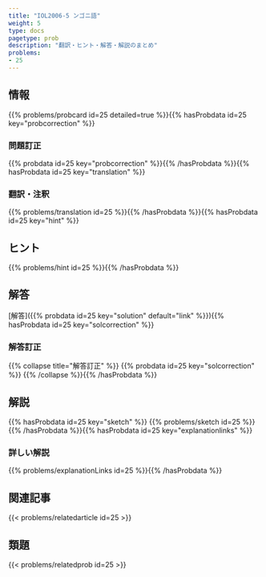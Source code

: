 ```yaml
---
title: "IOL2006-5 ンゴニ語"
weight: 5
type: docs
pagetype: prob
description: "翻訳・ヒント・解答・解説のまとめ"
problems: 
- 25
---
```


## 情報

{{% problems/probcard id=25 detailed=true %}}{{% hasProbdata id=25 key="probcorrection" %}}

### 問題訂正

{{% probdata id=25 key="probcorrection" %}}{{% /hasProbdata %}}{{% hasProbdata id=25 key="translation" %}}

### 翻訳・注釈

{{% problems/translation id=25 %}}{{% /hasProbdata %}}{{% hasProbdata id=25 key="hint" %}}

## ヒント

{{% problems/hint id=25 %}}{{% /hasProbdata %}}

## 解答

[解答]({{% probdata id=25 key="solution" default="link" %}}){{% hasProbdata id=25 key="solcorrection" %}}

### 解答訂正

{{% collapse title="解答訂正" %}}
{{% probdata id=25 key="solcorrection" %}}
{{% /collapse %}}{{% /hasProbdata %}}

## 解説

{{% hasProbdata id=25 key="sketch" %}}
{{% problems/sketch id=25 %}}
{{% /hasProbdata %}}{{% hasProbdata id=25 key="explanationlinks" %}}

### 詳しい解説

{{% problems/explanationLinks id=25 %}}{{% /hasProbdata %}}

## 関連記事

{{< problems/relatedarticle id=25 >}}

## 類題

{{< problems/relatedprob id=25 >}}
